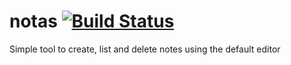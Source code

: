 # notas [![Build Status](https://travis-ci.org/centaurialpha/notas.svg?branch=master)](https://travis-ci.org/centaurialpha/notas)
Simple tool to create, list and delete notes using the default editor

